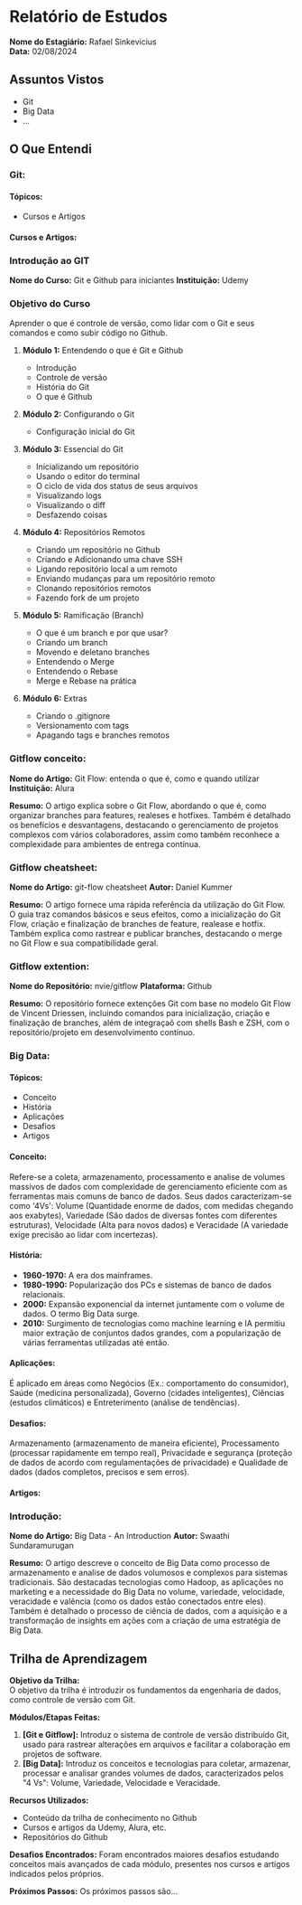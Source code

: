 # Relatório de Estudos

**Nome do Estagiário:** Rafael Sinkevicius  
**Data:** 02/08/2024

## Assuntos Vistos

- Git
- Big Data
- ...

## O Que Entendi

### Git:

#### Tópicos:
- Cursos e Artigos

#### Cursos e Artigos:
### Introdução ao GIT
**Nome do Curso:** Git e Github para iniciantes 
**Instituição:** Udemy

### Objetivo do Curso
Aprender o que é controle de versão, como lidar com o Git e seus comandos e como subir código no Github.

1. **Módulo 1:** Entendendo o que é Git e Github
   - Introdução
   - Controle de versão
   - História do Git
   - O que é Github

2. **Módulo 2:** Configurando o Git
   - Configuração inicial do Git

3. **Módulo 3:** Essencial do Git
   - Inicializando um repositório
   - Usando o editor do terminal
   - O ciclo de vida dos status de seus arquivos
   - Visualizando logs
   - Visualizando o diff
   - Desfazendo coisas

4. **Módulo 4:** Repositórios Remotos
   - Criando um repositório no Github
   - Criando e Adicionando uma chave SSH
   - Ligando repositório local a um remoto
   - Enviando mudanças para um repositório remoto
   - Clonando repositórios remotos
   - Fazendo fork de um projeto

5. **Módulo 5:** Ramificação (Branch)
    - O que é um branch e por que usar?
    - Criando um branch
    - Movendo e deletano branches
    - Entendendo o Merge
    - Entendendo o Rebase
    - Merge e Rebase na prática

6. **Módulo 6:** Extras
    - Criando o .gitignore
    - Versionamento com tags
    - Apagando tags e branches remotos

### Gitflow conceito:
**Nome do Artigo:** Git Flow: entenda o que é, como e quando utilizar
**Instituição:** Alura

**Resumo:**
O artigo explica sobre o Git Flow, abordando o que é, como organizar branches para features, realeses e hotfixes. Também é detalhado os benefícios e desvantagens, destacando o gerenciamento de projetos complexos com vários colaboradores, assim como também reconhece a complexidade para ambientes de entrega contínua.

### Gitflow cheatsheet:
**Nome do Artigo:** git-flow cheatsheet
**Autor:** Daniel Kummer

**Resumo:**
O artigo fornece uma rápida referência da utilização do Git Flow. O guia traz comandos básicos e seus efeitos, como a inicialização do Git Flow, criação e finalização de branches de feature, realease e hotfix. Também explica como rastrear e publicar branches, destacando o merge no Git Flow e sua compatibilidade geral.

### Gitflow extention:
**Nome do Repositório:** nvie/gitflow
**Plataforma:** Github

**Resumo:**
O repositório fornece extenções Git com base no modelo Git Flow de Vincent Driessen, incluindo comandos para inicialização, criação e finalização de branches, além de integraçaõ com shells Bash e ZSH, com o repositório/projeto em desenvolvimento contínuo.

### Big Data:

#### Tópicos:
- Conceito
- História
- Aplicações
- Desafios
- Artigos

#### Conceito:
Refere-se a coleta, armazenamento, processamento e analise de volumes massivos de dados com complexidade de gerenciamento eficiente com as ferramentas mais comuns de banco de dados. Seus dados caracterizam-se como '4Vs': Volume (Quantidade enorme de dados, com medidas chegando aos exabytes), Variedade (São dados de diversas fontes com diferentes estruturas), Velocidade (Alta para novos dados) e Veracidade (A variedade exige precisão ao lidar com incertezas).

#### História:
- **1960-1970:** A era dos mainframes.
- **1980-1990:** Popularização dos PCs e sistemas de banco de dados relacionais.
- **2000:** Expansão exponencial da internet juntamente com o volume de dados. O termo Big Data surge.
- **2010:** Surgimento de tecnologias como machine learning e IA permitiu maior extração de conjuntos dados grandes, com a popularização de várias ferramentas utilizadas até então.

#### Aplicações:
É aplicado em áreas como Negócios (Ex.: comportamento do consumidor), Saúde (medicina personalizada), Governo (cidades inteligentes), Ciências (estudos climáticos) e Entreterimento (análise de tendências).

#### Desafios:
Armazenamento (armazenamento de maneira eficiente), Processamento (processar rapidamente em tempo real), Privacidade e segurança (proteção de dados de acordo com regulamentações de privacidade) e Qualidade de dados (dados completos, precisos e sem erros).

#### Artigos:
### Introdução:
**Nome do Artigo:** Big Data - An Introduction
**Autor:** Swaathi Sundaramurugan

**Resumo:**
O artigo descreve o conceito de Big Data como processo de armazenamento e analise de dados volumosos e complexos para sistemas tradicionais. São destacadas tecnologias como Hadoop, as aplicações no marketing e a necessidade do Big Data no volume, variedade, velocidade, veracidade e valência (como os dados estão conectados entre eles). Também é detalhado o processo de ciência de dados, com a aquisição e a transformação de insights em ações com a criação de uma estratégia de Big Data.

<!-- ## Links de Laboratórios (se houver)

- [Google Colab 1](URL_do_Lab_1)
- [Google Colab 2](URL_do_Lab_2)
- ... -->

## Trilha de Aprendizagem

**Objetivo da Trilha:**  
O objetivo da trilha é introduzir os fundamentos da engenharia de dados, como controle de versão com Git.

**Módulos/Etapas Feitas:**  
1. **[Git e Gitflow]:** Introduz o sistema de controle de versão distribuído Git, usado para rastrear alterações em arquivos e facilitar a colaboração em projetos de software.
2. **[Big Data]:** Introduz os conceitos e tecnologias para coletar, armazenar, processar e analisar grandes volumes de dados, caracterizados pelos "4 Vs": Volume, Variedade, Velocidade e Veracidade.

**Recursos Utilizados:**  
- Conteúdo da trilha de conhecimento no Github
- Cursos e artigos da Udemy, Alura, etc.
- Repositórios do Github

<!-- **Principais comandos: (se aplicável)**  
- [Comando 1]
- [Comando 2]
- [Comando 3]
- ... -->

**Desafios Encontrados:**
Foram encontrados maiores desafios estudando conceitos mais avançados de cada módulo, presentes nos cursos e artigos indicados pelos próprios.  

<!-- **Feedback e Ajustes:**  
Descreva qualquer feedback que você recebeu e como você ajustou sua abordagem de estudo com base nesse feedback. -->

**Próximos Passos:**
Os próximos passos são...
